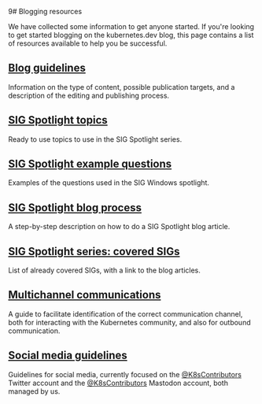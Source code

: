 9# Blogging resources

We have collected some information to get anyone started. If you're looking to get started blogging on the kubernetes.dev blog, this page contains a list of resources available to help you be successful.

## [Blog guidelines](./blog-guidelines.md)

Information on the type of content, possible publication targets, and
a description of the editing and publishing process.

## [SIG Spotlight topics](./example-topics.md)

Ready to use topics to use in the SIG Spotlight series.

## [SIG Spotlight example questions](./example-interview-qs-sig-windows.md)

Examples of the questions used in the SIG Windows spotlight.

## [SIG Spotlight blog process](./sig-spotlight-blog-process.md)

A step-by-step description on how to do a SIG Spotlight blog article.

## [SIG Spotlight series: covered SIGs](./sig-spotlights.md)

List of already covered SIGs, with a link to the blog articles.

## [Multichannel communications](./multichannel-communications.md)

A guide to facilitate identification of the correct communication
channel, both for interacting with the Kubernetes community, and also
for outbound communication.

## [Social media guidelines](./social-guidelines.md)

Guidelines for social media, currently focused on the
[@K8sContributors](https://twitter.com/k8scontributors) Twitter account
and the [@K8sContributors](https://hachyderm.io/@K8sContributors)
Mastodon account, both managed by us.
